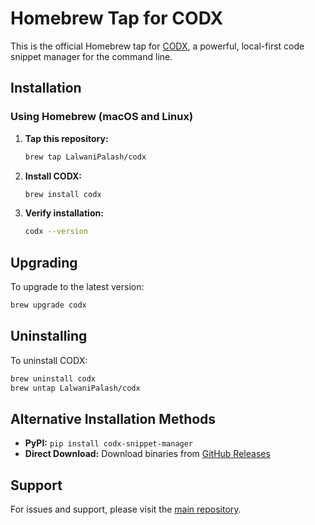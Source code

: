 # Homebrew Tap for CODX

This is the official Homebrew tap for [CODX](https://github.com/LalwaniPalash/codx), a powerful, local-first code snippet manager for the command line.

## Installation

### Using Homebrew (macOS and Linux)

1. **Tap this repository:**
   ```bash
   brew tap LalwaniPalash/codx
   ```

2. **Install CODX:**
   ```bash
   brew install codx
   ```

3. **Verify installation:**
   ```bash
   codx --version
   ```

## Upgrading

To upgrade to the latest version:

```bash
brew upgrade codx
```

## Uninstalling

To uninstall CODX:

```bash
brew uninstall codx
brew untap LalwaniPalash/codx
```

## Alternative Installation Methods

- **PyPI:** `pip install codx-snippet-manager`
- **Direct Download:** Download binaries from [GitHub Releases](https://github.com/LalwaniPalash/codx/releases)

## Support

For issues and support, please visit the [main repository](https://github.com/LalwaniPalash/codx).
